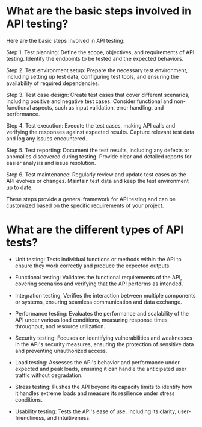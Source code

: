 # What are the basic steps involved in API testing?
Here are the basic steps involved in API testing:

Step 1. Test planning: Define the scope, objectives, and requirements of API testing. Identify the endpoints to be tested and the expected behaviors.

Step 2. Test environment setup: Prepare the necessary test environment, including setting up test data, configuring test tools, and ensuring the availability of required dependencies.

Step 3. Test case design: Create test cases that cover different scenarios, including positive and negative test cases. Consider functional and non-functional aspects, such as input validation, error handling, and performance.

Step 4. Test execution: Execute the test cases, making API calls and verifying the responses against expected results. Capture relevant test data and log any issues encountered.

Step 5. Test reporting: Document the test results, including any defects or anomalies discovered during testing. Provide clear and detailed reports for easier analysis and issue resolution.

Step 6. Test maintenance: Regularly review and update test cases as the API evolves or changes. Maintain test data and keep the test environment up to date.

These steps provide a general framework for API testing and can be customized based on the specific requirements of your project.

# What are the different types of API tests?

* Unit testing:
Tests individual functions or methods within the API to ensure they work correctly and produce the expected outputs.

* Functional testing:
Validates the functional requirements of the API, covering scenarios and verifying that the API performs as intended.

* Integration testing:
Verifies the interaction between multiple components or systems, ensuring seamless communication and data exchange.

* Performance testing:
Evaluates the performance and scalability of the API under various load conditions, measuring response times, throughput, and resource utilization.

* Security testing:
Focuses on identifying vulnerabilities and weaknesses in the API's security measures, ensuring the protection of sensitive data and preventing unauthorized access.

* Load testing:
Assesses the API's behavior and performance under expected and peak loads, ensuring it can handle the anticipated user traffic without degradation.

* Stress testing:
Pushes the API beyond its capacity limits to identify how it handles extreme loads and measure its resilience under stress conditions.

* Usability testing:
Tests the API's ease of use, including its clarity, user-friendliness, and intuitiveness.
